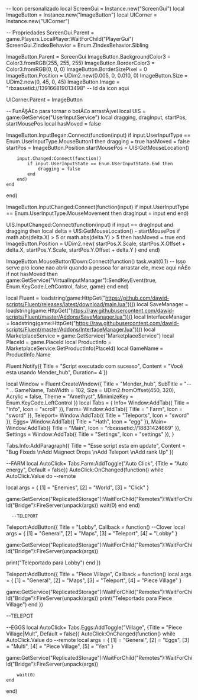 -- Icon personalizado
local ScreenGui = Instance.new("ScreenGui")
local ImageButton = Instance.new("ImageButton")
local UICorner = Instance.new("UICorner")

-- Propriedades
ScreenGui.Parent = game.Players.LocalPlayer:WaitForChild("PlayerGui")
ScreenGui.ZIndexBehavior = Enum.ZIndexBehavior.Sibling

ImageButton.Parent = ScreenGui
ImageButton.BackgroundColor3 = Color3.fromRGB(255, 255, 255)
ImageButton.BorderColor3 = Color3.fromRGB(0, 0, 0)
ImageButton.BorderSizePixel = 0
ImageButton.Position = UDim2.new(0.005, 0, 0.010, 0)
ImageButton.Size = UDim2.new(0, 45, 0, 45)
ImageButton.Image = "rbxassetid://139166819013498" -- Id da icon aqui

UICorner.Parent = ImageButton

-- FunÃ§Ã£o para tornar o botÃ£o arrastÃ¡vel
local UIS = game:GetService("UserInputService")
local dragging, dragInput, startPos, startMousePos
local hasMoved = false

ImageButton.InputBegan:Connect(function(input)
    if input.UserInputType == Enum.UserInputType.MouseButton1 then
        dragging = true
        hasMoved = false
        startPos = ImageButton.Position
        startMousePos = UIS:GetMouseLocation()

        input.Changed:Connect(function()
            if input.UserInputState == Enum.UserInputState.End then
                dragging = false
            end
        end)
    end
end)

ImageButton.InputChanged:Connect(function(input)
    if input.UserInputType == Enum.UserInputType.MouseMovement then
        dragInput = input
    end
end)

UIS.InputChanged:Connect(function(input)
    if input == dragInput and dragging then
        local delta = UIS:GetMouseLocation() - startMousePos
        if math.abs(delta.X) > 5 or math.abs(delta.Y) > 5 then 
            hasMoved = true
        end
        ImageButton.Position = UDim2.new(
            startPos.X.Scale, startPos.X.Offset + delta.X,
            startPos.Y.Scale, startPos.Y.Offset + delta.Y
        )
    end
end)

ImageButton.MouseButton1Down:Connect(function()
    task.wait(0.1) -- Isso serve pro icone nao abrir quando a pessoa for arrastar ele, mexe aqui nÃ£o
    if not hasMoved then
        game:GetService("VirtualInputManager"):SendKeyEvent(true, Enum.KeyCode.LeftControl, false, game)
    end
end)

local Fluent = loadstring(game:HttpGet("https://github.com/dawid-scripts/Fluent/releases/latest/download/main.lua"))()
local SaveManager = loadstring(game:HttpGet("https://raw.githubusercontent.com/dawid-scripts/Fluent/master/Addons/SaveManager.lua"))()
local InterfaceManager = loadstring(game:HttpGet("https://raw.githubusercontent.com/dawid-scripts/Fluent/master/Addons/InterfaceManager.lua"))()
local MarketplaceService = game:GetService("MarketplaceService")
local PlaceId = game.PlaceId
local ProductInfo = MarketplaceService:GetProductInfo(PlaceId)
local GameName = ProductInfo.Name

Fluent:Notify({ Title = "Script executado com sucesso", Content = "Você esta usando Mender_hub",
Duration= 4 
})

local Window = Fluent:CreateWindow({
    Title = "Mender_hub",
    SubTitle = "-- " .. GameName,
    TabWidth = 102,
    Size = UDim2.fromOffset(450, 320),
    Acrylic = false,
    Theme = "Amethyst",
    MinimizeKey = Enum.KeyCode.LeftControl
})
local Tabs = {
    Info= Window:AddTab({ Title = "Info", Icon = "scroll" }),
    Farm= Window:AddTab({ Title = " Farm", Icon = "sword" }),
    Teleport= Window:AddTab({ Title = "Teleports", Icon = "sword" }),
    Eggs= Window:AddTab({ Title = "Hath", Icon = "egg" }),
    Main= Window:AddTab({ Title = "Main", Icon = "rbxassetid://18831424669" }),
    Settings = Window:AddTab({ Title = "Settings", Icon = "settings" }),
}

Tabs.Info:AddParagraph({
        Title = "Esse script esta em update",
        Content = "Bug Fixeds \nAdd Magnect Drops \nAdd Teleport \nAdd rank Up"
    })

--FARM
local AutoClick= Tabs.Farm:AddToggle("Auto Click", {Title = "Auto energy", Default = false})
AutoClick:OnChanged(function()
    while AutoClick.Value do
    --remote
    
local args = {
    [1] = "Enemies",
    [2] = "World",
    [3] = "Click"
}

game:GetService("ReplicatedStorage"):WaitForChild("Remotes"):WaitForChild("Bridge"):FireServer(unpack(args))
wait(0)
           end
end)
      
      
      --TELEPORT

Teleport:AddButton({
    Title = "Lobby",
    Callback = function()
--Clover
local args = {
    [1] = "General",
    [2] = "Maps",
    [3] = "Teleport",
    [4] = "Lobby"
}

game:GetService("ReplicatedStorage"):WaitForChild("Remotes"):WaitForChild("Bridge"):FireServer(unpack(args))

print("Teleportado para Lobby")
    end
})


Teleport:AddButton({
    Title = "Piece Village",
    Callback = function()
local args = {
    [1] = "General",
    [2] = "Maps",
    [3] = "Teleport",
    [4] = "Piece Village"
}

game:GetService("ReplicatedStorage"):WaitForChild("Remotes"):WaitForChild("Bridge"):FireServer(unpack(args))
print("Teleportado para Piece Village")
    end
})

--TELEPOT


--EGGS
local AutoClick= Tabs.Eggs:AddToggle("Village", {Title = "Piece Village|Mult", Default = false})
AutoClick:OnChanged(function()
    while AutoClick.Value do
--remote
local args = {
    [1] = "General",
    [2] = "Eggs",
    [3] = "Multi",
    [4] = "Piece Village",
    [5] = "Yen"
}

game:GetService("ReplicatedStorage"):WaitForChild("Remotes"):WaitForChild("Bridge"):FireServer(unpack(args))

        wait(0)
    end
end)
